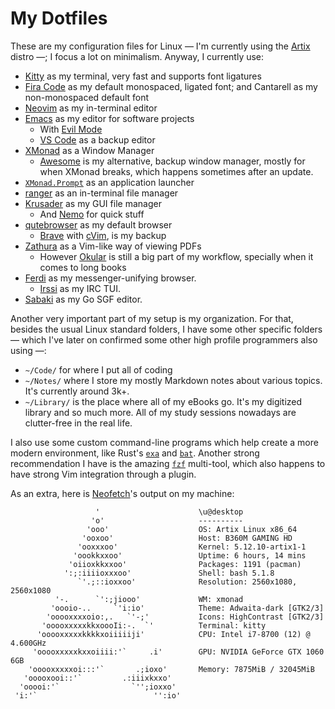 # My Dotfiles

These are my configuration files for Linux &mdash; I'm currently using the [Artix](https://artixlinux.org/) distro &mdash;; I focus a lot on minimalism. Anyway, I currently use:

- [Kitty](https://sw.kovidgoyal.net/kitty/) as my terminal, very fast and supports font ligatures
- [Fira Code](https://github.com/tonsky/FiraCode) as my default monospaced, ligated font; and Cantarell as my non-monospaced default font
- [Neovim](https://github.com/neovim/neovim) as my in-terminal editor
- [Emacs](https://www.gnu.org/software/emacs/) as my editor for software projects
    - With [Evil Mode](https://github.com/emacs-evil/evil)
    - [VS Code](https://github.com/microsoft/vscode) as a backup editor
- [XMonad](https://xmonad.org/) as a Window Manager
    - [Awesome](https://github.com/awesomeWM/awesome) is my alternative, backup window manager, mostly for when XMonad breaks, which happens sometimes after an update.
- [`XMonad.Prompt`](https://hackage.haskell.org/package/xmonad-contrib-0.16/docs/XMonad-Prompt.html) as an application launcher
- [ranger](https://github.com/ranger/ranger) as an in-terminal file manager
- [Krusader](https://krusader.org/) as my GUI file manager
    - And [Nemo](https://github.com/linuxmint/nemo) for quick stuff
- [qutebrowser](https://github.com/qutebrowser/qutebrowser) as my default browser
    - [Brave](https://brave.com/) with [cVim](https://chrome.google.com/webstore/detail/cvim/ihlenndgcmojhcghmfjfneahoeklbjjh?hl=en), is my backup
- [Zathura](https://pwmt.org/projects/zathura/) as a Vim-like way of viewing PDFs
    - However [Okular](https://okular.kde.org/) is still a big part of my workflow, specially when it comes to long books
- [Ferdi](https://getferdi.com/) as my messenger-unifying browser.
    - [Irssi](https://github.com/irssi/irssi) as my IRC TUI.
- [Sabaki](https://sabaki.yichuanshen.de/) as my Go SGF editor.

Another very important part of my setup is my organization. For that, besides the usual Linux standard folders, I have some other specific folders &mdash; which I've later on confirmed some other high profile programmers also using &mdash;:

- `~/Code/` for where I put all of coding
- `~/Notes/` where I store my mostly Markdown notes about various topics. It's currently around 3k+.
- `~/Library/` is the place where all of my eBooks go. It's my digitized library and so much more. All of my study sessions nowadays are clutter-free in the real life.

I also use some custom command-line programs which help create a more modern environment, like Rust's [`exa`](https://github.com/ogham/exa) and [`bat`](https://github.com/sharkdp/bat). Another strong recommendation I have is the amazing [`fzf`](https://github.com/junegunn/fzf) multi-tool, which also happens to have strong Vim integration through a plugin.

As an extra, here is [Neofetch](https://github.com/dylanaraps/neofetch)'s output on my machine:
```neofetch
                   '                      \u@desktop 
                  'o'                     ---------- 
                 'ooo'                    OS: Artix Linux x86_64 
                'ooxoo'                   Host: B360M GAMING HD 
               'ooxxxoo'                  Kernel: 5.12.10-artix1-1 
              'oookkxxoo'                 Uptime: 6 hours, 14 mins 
             'oiioxkkxxoo'                Packages: 1191 (pacman) 
            ':;:iiiioxxxoo'               Shell: bash 5.1.8 
               `'.;::ioxxoo'              Resolution: 2560x1080, 2560x1080 
          '-.      `':;jiooo'             WM: xmonad 
         'oooio-..     `'i:io'            Theme: Adwaita-dark [GTK2/3] 
        'ooooxxxxoio:,.   `'-;'           Icons: HighContrast [GTK2/3] 
       'ooooxxxxxkkxoooIi:-.  `'          Terminal: kitty 
      'ooooxxxxxkkkkxoiiiiiji'            CPU: Intel i7-8700 (12) @ 4.600GHz 
     'ooooxxxxxkxxoiiii:'`     .i'        GPU: NVIDIA GeForce GTX 1060 6GB 
    'ooooxxxxxoi:::'`       .;ioxo'       Memory: 7875MiB / 32045MiB 
   'ooooxooi::'`         .:iiixkxxo'
  'ooooi:'`                `'';ioxxo'                             
 'i:'`                          '':io'                            
```

